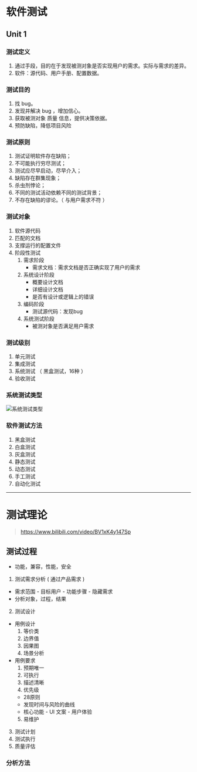 # 软件测试

## Unit 1

### 测试定义

1. 通过手段，目的在于发现被测对象是否实现用户的需求。实际与需求的差异。
2. 软件：源代码、用户手册、配置数据。

### 测试目的

1. 找 bug。
2. 发现并解决 bug ，增加信心。
3. 获取被测对象 质量 信息，提供决策依据。
4. 预防缺陷，降低项目风险

### 测试原则

1. 测试证明软件存在缺陷；
2. 不可能执行穷尽测试；
3. 测试应尽早启动，尽早介入；
4. 缺陷存在群集现象；
5. 杀虫剂悖论；
6. 不同的测试活动依赖不同的测试背景；
7. 不存在缺陷的谬论。（ 与用户需求不符 ）

### 测试对象

1. 软件源代码
2. 匹配的文档
3. 支撑运行的配置文件
4. 阶段性测试
   1. 需求阶段
      * 需求文档：需求文档是否正确实现了用户的需求
   2. 系统设计阶段
      * 概要设计文档
      * 详细设计文档
      * 是否有设计或逻辑上的错误
   3. 编码阶段
      * 测试源代码：发现bug
   4. 系统测试阶段
      * 被测对象是否满足用户需求

### 测试级别

1. 单元测试
2. 集成测试
3. 系统测试 （ 黑盒测试，16种 ）
4. 验收测试

### 系统测试类型

![系统测试类型](pics/type.png)

### 软件测试方法

1. 黑盒测试
2. 白盒测试
3. 灰盒测试
4. 静态测试
5. 动态测试
6. 手工测试
7. 自动化测试
--------------------

# 测试理论
> https://www.bilibili.com/video/BV1xK4y147Sp


## 测试过程

- 功能，兼容，性能，安全
1. 测试需求分析 ( 通过产品需求 )
  - 需求范围 - 目标用户 - 功能步骤 - 隐藏需求
  - 分析对象，过程，结果
2. 测试设计
  - 用例设计
    1. 等价类
    2. 边界值
    3. 因果图
    4. 场景分析
  - 用例要求
    1. 预期唯一
    2. 可执行
    3. 描述清晰
    4. 优先级
      - 28原则
      - 发现时间与风险的曲线
      - 核心功能 - UI 文案 - 用户体验
    5. 易维护
3. 测试计划
4. 测试执行
5. 质量评估


### 分析方法

